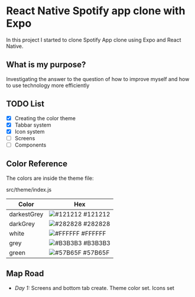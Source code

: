 
# React Native Spotify app clone with Expo

In this project I started to clone Spotify App clone using Expo and React Native.

## What is my purpose?

Investigating the answer to the question of how to improve myself and how to use technology more efficiently
## TODO List

- [x] Creating the color theme
- [x] Tabbar system
- [x] Icon system
- [ ] Screens
- [ ] Components
## Color Reference

The colors are inside the theme file:

src/theme/index.js

| Color             | Hex                                                                |
| ----------------- | ------------------------------------------------------------------ |
| darkestGrey | ![#121212](https://via.placeholder.com/10/121212?text=+) #121212 |
| darkGrey | ![#282828](https://via.placeholder.com/10/282828?text=+) #282828 |
| white | ![#FFFFFF](https://via.placeholder.com/10/FFFFFF?text=+) #FFFFFF |
| grey | ![#B3B3B3](https://via.placeholder.com/10/B3B3B3?text=+) #B3B3B3 | 
| green | ![#57B65F](https://via.placeholder.com/10/57B65F?text=+) #57B65F | 




## Map Road

- _Day 1:_  Screens and bottom tab create.  Theme color set. Icons set

